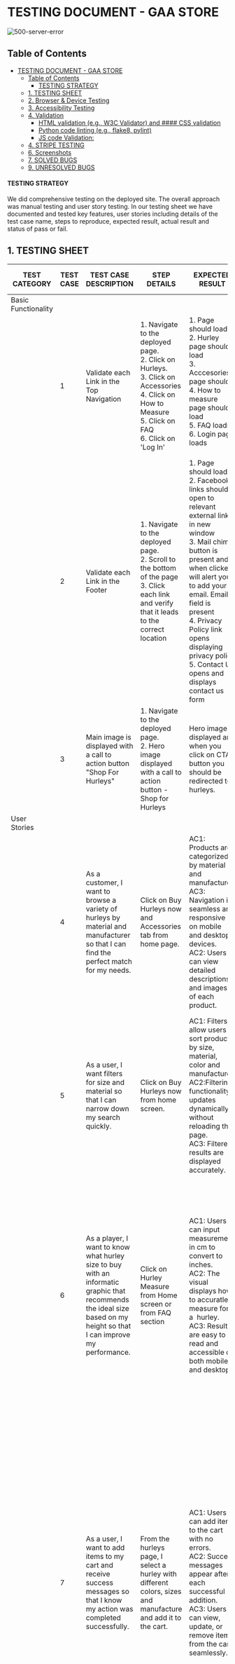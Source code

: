 # TESTING DOCUMENT - GAA STORE 

![500-server-error](https://github.com/user-attachments/assets/4e37eacd-de17-4cab-8df1-4613e7519633)


 
## Table of Contents

- [TESTING DOCUMENT - GAA STORE](#testing-document---gaa-store)
  - [Table of Contents](#table-of-contents)
      - [TESTING STRATEGY](#testing-strategy)
  - [1. TESTING SHEET](#1-testing-sheet)
  - [2. Browser \& Device Testing](#2-browser--device-testing)
  - [3. Accessibility Testing](#3-accessibility-testing)
  - [4. Validation](#4-validation)
      - [HTML validation (e.g., W3C Validator) and #### CSS validation](#html-validation-eg-w3c-validator-and--css-validation)
      - [Python code linting (e.g., flake8, pylint)](#python-code-linting-eg-flake8-pylint)
      - [JS code Validation:](#js-code-validation)
  - [4. STRIPE TESTING](#4-stripe-testing)
  - [6. Screenshots](#6-screenshots)
  - [7. SOLVED BUGS](#7-solved-bugs)
  - [9. UNRESOLVED BUGS](#9-unresolved-bugs)


#### TESTING STRATEGY 
We did comprehensive testing on the deployed site.  The overall approach was manual testing and user story testing. In our testing sheet we have documented and tested key features, user stories including details of the test case name, steps to reproduce, expected result, actual result and status of pass or fail. 

## 1. TESTING SHEET 

| TEST CATEGORY       | TEST CASE | TEST CASE DESCRIPTION                                                                                                                                                                                                                                                                                                  | STEP DETAILS                                                                                                                                                             | EXPECTED RESULT                                                                                                                                                                                                                                                                                                                                                                                                                                                                                                        | ACTUAL RESULT                                                                                                                                                                                                                                                                                                                                                                                                                                                                                                                                                                        | PASS / FAIL |
| ------------------- | --------- | ---------------------------------------------------------------------------------------------------------------------------------------------------------------------------------------------------------------------------------------------------------------------------------------------------------------------- | ------------------------------------------------------------------------------------------------------------------------------------------------------------------------ | ---------------------------------------------------------------------------------------------------------------------------------------------------------------------------------------------------------------------------------------------------------------------------------------------------------------------------------------------------------------------------------------------------------------------------------------------------------------------------------------------------------------------- | ------------------------------------------------------------------------------------------------------------------------------------------------------------------------------------------------------------------------------------------------------------------------------------------------------------------------------------------------------------------------------------------------------------------------------------------------------------------------------------------------------------------------------------------------------------------------------------ | ----------- |
| Basic Functionality |           |                                                                                                                                                                                                                                                                                                                        |                                                                                                                                                                          |                                                                                                                                                                                                                                                                                                                                                                                                                                                                                                                        |                                                                                                                                                                                                                                                                                                                                                                                                                                                                                                                                                                                      |
|                     | 1         | Validate each Link in the Top Navigation                                                                                                                                                                                                                                                                               | 1\. Navigate to the deployed page.<br>2\. Click on Hurleys.<br>3\. Click on Accessories<br>4\. Click on How to Measure<br>5\. Click on FAQ<br>6\. Click on 'Log In'      | 1\. Page should load<br>2\. Hurley page should load<br>3\. Acccesories page should<br>4\. How to measure page should load<br>5\. FAQ loads<br>6\. Login page loads<br><br>                                                                                                                                                                                                                                                                                                                                             | 1\. Page  loads<br>2\. Hurley  page loads<br>3\. Acccesories page loads<br>4\. How to measure page  loads<br>5\. FAQ loads<br>6\. Login page loads<br><br>                                                                                                                                                                                                                                                                                                                                                                                                                           | TRUE        |
|                     | 2         | Validate each Link in the Footer                                                                                                                                                                                                                                                                                       | 1\. Navigate to the deployed page.<br>2\. Scroll to the bottom of the page<br>3\. Click each link and verify that it leads to the correct location                       | 1\. Page should load<br>2\. Facebook links should open to relevant external links in new window<br>3\. Mail chimp button is present and when clicked will alert you to add your email. Email field is present<br>4\. Privacy Policy link opens displaying privacy policy<br>5\. Contact Us opens and displays contact us form<br>                                                                                                                                                                                      | 1\. Page  loads<br>2\. Facebook links open to fb page in new window<br>3\. Mail chimp button is present and when clicked alerst me to add  email. Email field is present<br>4\. Privacy Policy link opens displaying privacy policy<br>5\. Contact Us opens and displays contact us form<br>                                                                                                                                                                                                                                                                                         | TRUE        |
|                     | 3         | Main image is displayed with a call to action button "Shop For Hurleys"                                                                                                                                                                                                                                                | 1\. Navigate to the deployed page.<br>2\. Hero image displayed with a call to action button - Shop for Hurleys                                                           | Hero image displayed and when you click on CTA button you should be redirected to hurleys.                                                                                                                                                                                                                                                                                                                                                                                                                             | Hero image displayed and when I click on CTA button I am redirected to hurleys.                                                                                                                                                                                                                                                                                                                                                                                                                                                                                                      | TRUE        |
| User  Stories       |           |                                                                                                                                                                                                                                                                                                                        |                                                                                                                                                                          |                                                                                                                                                                                                                                                                                                                                                                                                                                                                                                                        |                                                                                                                                                                                                                                                                                                                                                                                                                                                                                                                                                                                      |             |
|                     | 4         | As a customer, I want to browse a variety of hurleys by material and manufacturer so that I can find the perfect match for my needs.                                                                                                                                                                                   | Click on Buy Hurleys now and Accessories tab from home page.                                                                                                             | AC1: Products are categorized by material and manufacturer.<br>AC3: Navigation is seamless and responsive on mobile and desktop devices.<br>AC2: Users can view detailed descriptions and images of each product.<br>                                                                                                                                                                                                                                                                                                  | 1\. When I click on hurleys, I can select the material and manufacturer.<br>2\. It is resposnisve on mobile and desktop.<br>3\. When I select a product I see a detailed dscription and image.                                                                                                                                                                                                                                                                                                                                                                                       | TRUE        |
|                     | 5         | As a user, I want filters for size and material so that I can narrow down my search quickly.                                                                                                                                                                                                                           | Click on Buy Hurleys now from home screen.                                                                                                                               | AC1: Filters allow users to sort products by size, material, color and manufacturer.<br>AC2:Filtering functionality updates dynamically without reloading the page.<br>AC3: Filtered results are displayed accurately.<br>                                                                                                                                                                                                                                                                                             | 1\. When I select from the hurley category I can click on the drop down arrow and select size, color, material and manufacturer.<br>2\. I can change options and it updates dynamically.<br>3\. All results are displayed correctly.                                                                                                                                                                                                                                                                                                                                                 | TRUE        |
|                     | 6         | As a player, I want to know what hurley size to buy with an informatic graphic that recommends the ideal size based on my height so that I can improve my performance.                                                                                                                                                 | Click on Hurley Measure from Home screen or from FAQ section                                                                                                             | AC1: Users can input  measurement in cm to convert to inches.<br>AC2: The visual displays how to accuratley measure for a  hurley.<br>AC3: Results are easy to read and accessible on both mobile and desktop.                                                                                                                                                                                                                                                                                                         | 1\. When I click on hurley measure it has a clear visual display of how I should measure for my hurley.<br>2\. If I have meaured in cms I can enter this into the cms inches converter to get the correct hurley size.<br>3\. It is responsive and clear on both mobile and desktop devices.                                                                                                                                                                                                                                                                                         | TRUE        |
|                     | 7         | As a user, I want to add items to my cart and receive success messages so that I know my action was completed successfully.                                                                                                                                                                                            | From the hurleys page, I select a hurley with different colors, sizes and manufacture and add it to the cart.                                                            | AC1: Users can add items to the cart with no errors.<br>AC2: Success messages appear after each successful addition.<br>AC3: Users can view, update, or remove items from the cart seamlessly.                                                                                                                                                                                                                                                                                                                         | 1\. When I add a hurley to the cart a message no error message is displayed.<br>2\. When I add a product to the shopping bag a success message appears in the top right corner for 3 seconds giving me feedback that it has successully been added to the shopping bag.<br>3\. When I go to my shopping bag I can view the items I have added to the bag and I can increase or decrease the quantity without any errors on mobile and desktop.                                                                                                                                       | TRUE        |
|                     | 8         | As a user, I want success messages to appear when I add items to my cart so that I know my action was completed.                                                                                                                                                                                                       | I click and select a hurley or accessory and add it to the cart                                                                                                          | AC1: Success messages are displayed after every successful addition to the cart.<br>AC2: Messages are visually distinct and easy to understand.<br>AC3: Messages are responsive and consistent across devices.                                                                                                                                                                                                                                                                                                         | 1\. When I add items to the cart a success message is displayed in the top right corner and automatically disappears after 3 seconds. When I add a second and thrid item to the cart, the success message appears informing me that I have updated the cart.  2\. The message is clear and consise with a green color for success and red for warning. 3. Message is consistent and works well on mobile and desktop devices.                                                                                                                                                        | TRUE        |
|                     | 9         | As a customer, I want to complete the checkout process easily so that I can quickly finalise my purchase.                                                                                                                                                                                                              | After adding items to the cart I proceed to payment.                                                                                                                     | AC1: Checkout flow includes billing, shipping, and payment sections.<br>AC2: Users can modify details before confirming the order.<br>AC3: Checkout is responsive and error-free.                                                                                                                                                                                                                                                                                                                                      | 1\. After adding items to the cart, I proceed to payments. I can view the items I have in my cart.  The field names are clear and easy to enter my details by tab or by clicking in each field. The name, address, email and payment details are displayed clearly.<br> 2\. I can edit any field before clicking on the confirm order button. <br>3\. It clearly displays how much my card will be charged proior to clicking on confirming order. When I click on payment it processes my order and I can see a little circling order processing then show me a order success page. | TRUE        |
|                     | 10        | As a user, I want warning messages for incomplete or invalid inputs during checkout so that I can fix errors.                                                                                                                                                                                                          | I type in an invalid email without the @ symbol. I type in an invalid telephone number with letters. I type an invalid card number. I type in invalid year for the card. | AC1: Warning messages are triggered for missing or invalid information.<br>AC2: Messages clearly describe the issue and suggest corrective actions.<br>AC3: Warnings appear prominently without interrupting the checkout flow.                                                                                                                                                                                                                                                                                        | 1\. When I input a wrong card number I get alerted that it is an invalid number. When I input an invalid email or letters instead of a phone number I can alterted that it is invalid 2. When I enter numbers instead of a number in the telephone field I can alerted that it is invalid.<br>3\. Clear message are displayed to alert me of the error buy I can fix easily and proceed to checkout.                                                                                                                                                                                 | TRUE        |
|                     | 11        | As a customer, I want to sign up for Mailchimp newsletters so that I can stay updated on deals and new products.                                                                                                                                                                                                       | I type in my email in the email field in the footer of the page and click on subscribe. I can see the subsucribe button on the bottom of each page on the site.          | AC1: Mailchimp integration collects email addresses securely.<br>AC2: Newsletter sign-up is accessible from multiple pages                                                                                                                                                                                                                                                                                                                                                                                             | 1\. Mailchimp is set up to collect my email address once I enter my email and click on sign up.<br>2\. I can enter my email in the footer of the site from any page on the site.                                                                                                                                                                                                                                                                                                                                                                                                     | TRUE        |
|                     
|                     | 13        | As a customer, I want an FAQ section to find answers to common questions so that I can make informed purchases.                                                                                                                                                                                                        | From the home page I click on the FAQ page.                                                                                                                              | AC1: FAQ section covers key topics<br>AC2: Questions and answers are displayed neatly in accordian style.<br>AC3: FAQ is easily accessible from the homepage.                                                                                                                                                                                                                                                                                                                                                          | 1\. I click on the FAQ page and see a list of relevant topics about hurleys and accessosies.<br>2\. The questions are clear and if I want to see the answer I click to expand the question with the answer. <br>3\. FAQ is on the navigation header and very accessible. On mobile it is accessible from the burger icon.                                                                                                                                                                                                                                                            | TRUE        |
|                     | 14        | As a user, I want a privacy policy page so that I feel confident my data is secure.                                                                                                                                                                                                                                    | Click on Privacy policy in footer                                                                                                                                        | AC1: Privacy policy page is accessible from the footer.<br>AC2: Content is clear, concise, and compliant with regulations.                                                                                                                                                                                                                                                                                                                                                                                             | 1\. I can see and easily click on the privacy statement which is displayed in the footer of the page.<br>2\. The conent of the privacy page is clear and consise and compliant with regulations                                                                                                                                                                                                                                                                                                                                                                                      | TRUE        |
|                     | 15        | As a website visitor, I want a custom 404 page to redirect me gracefully if a link is broken and 500 error if there is a server error                                                                                                                                                                                  | When I enter an incorrecty url I am navigated to a 404 page                                                                                                              | AC1: Custom 404 page provides helpful navigation links.<br>AC2: Design is consistent with the website’s branding.<br>AC3: Users can easily return to the homepage.<br>AC4: Custom 500 server error page provides helpful navigation links.                                                                                                                                                                                                                                                                             | 1\. After adding an incorrect url I get navigated to a customised 404 page which has a link to return me to the home page of the site. <br>2\. The design is consistent with the rest of the site.<br>3\. The link returns me to the home page.<br>4\. When I simulate a serer error I am navigated to a customised 500 page, a link takes me to the home page, the page design is consistent with the site.                                                                                                                                                                         | TRUE        |
|                     | 16        | As a user, I want a visually appealing homepage with hurling imagery, navigation, and footer so that I can quickly find what I’m looking for and feel immersed in the theme of Gaelic games.                                                                                                                           | When I enter the site the home page is clear, I can see naviagtion bar and footer, on a mobile I can see a burger icon which expands when clicked.                       | AC1: The homepage includes an enticing hero image featuring hurling players or equipment.<br>AC2: Navigation bar is clearly laid out with links to major sections (e.g., Product Categories, Hurley Size Calculator, FAQ).<br>AC3: Footer includes links to Privacy Policy, Mailchimp signup, and social media icons.<br>AC4: The layout is responsive and designed using reusable base.html files for consistency across pages.                                                                                       | 1\. The home page is attractive with a large hero image of a helmet, hurley and ball.<br>2\. The navigation bar is clear, and easy to view the relevant sections.<br>3\. The footer contains the facebook link to the company, a mail chimp sign up and privacy policy.<br>4\. The layout is consistent accross the site.                                                                                                                                                                                                                                                            | TRUE        |
|                     | 17        | As a user, I want to create a profile during my first purchase so that I can log in later and view my order history.                                                                                                                                                                                                   | Click Sign In /Log on on the nav bar                                                                                                                                     | AC1: Users can create a profile<br>AC2: Order history is accessible via the user profile dashboard after logging in.<br>AC3: Users can log in and out securely.<br>                                                                                                                                                                                                                                                                                                                                                    | 1\. I click on the sign up log in button<br>2\. I enter my username, email and password<br>3\. Once sucessfully logged in it say welcom and my name on my profile page<br>4\. The log in / sign up has changed to Hello Name<br>5\. I can add a shipping address<br>6\. I can view previous orders                                                                                                                                                                                                                                                                                   | TRUE        |
|                     | 18        | As a user, I want to save multiple shipping addresses so that I can quickly select my preferred address at checkout.                                                                                                                                                                                                   | Click Sign In /Log on on the nav bar                                                                                                                                     | AC1: Users can add, edit, and delete shipping addresses.<br>AC2: Users can mark one address as their default shipping address.<br>AC3: Users can select a saved address during checkout.<br>AC4: Shipping addresses remain stored in their account even after logging out.<br>AC5: The database properly associates multiple addresses with each user.<br>AC6: The feature is mobile-friendly and easy to use.                                                                                                         | 1\. I log in and go to the profile page<br>2\. I enter 2 shipping addresses<br>3\. I then go to the hurley section, add a hurley and proceed to checkout<br>4\. Under saved address I click on the drop down arrow and select an address<br>5\. The saved address prepoluates the fields<br>6\. I log out and log back in - my saved shipping addresses remain                                                                                                                                                                                                                       | TRUE        |
|                     | 19        | As a Superuser or Manager, I want to be able to create, read, update, and delete FAQs so that I can keep the FAQ section accurate and helpful for customers.                                                                                                                                                           | Click Sign In /Log on on the nav bar                                                                                                                                     | AC1: Superusers and Managers can create new FAQs.<br>AC2: Superusers and Managers can edit existing FAQ entries.<br>AC3: Superusers and Managers can delete outdated FAQs.<br>AC4: Users can only view the FAQ section but not modify it.<br>AC5: The FAQ management interface is accessible through the admin dashboard.<br>AC6: All changes are logged for tracking purposes.                                                                                                                                        | 1\. Signed in as a staff super user<br>2\. Profile page is open<br>3\. I naviage to the FAQ page<br>4\. Buttons are displayed beside each FAQ allowing me to edit or delete<br>5\. Before I delete a warning message alerts me to confirm<br>6\. Results are displayed immeadiatelu                                                                                                                                                                                                                                                                                                  | TRUE        |
|                     | 20        | As a developer, I need to create a structured business model, improve SEO, and set up marketing tools like Facebook and Mail chimp to increase visibility and drive customer engagement.                                                                                                                               | Follow CI's videos and tutorials on SEO and Marketing and create and SEO and Marketing.md                                                                                | AC1: A business model document is created outlining revenue streams and customer acquisition strategies<br>AC2: A Facebook page is set up and populated with relevant content.<br>AC3: A Mailchimp account is created for email marketing campaigns.<br>AC4: Keyword research is documented in the Marketing and SEO file.<br>AC5 The website is optimized for SEO best practices (metadata, alt tags, structured URLs, etc.).<br> AC6: A content strategy is defined including product descriptions, and FAQ updates. | AC1: A business model document is created outlining revenue streams and customer acquisition strategies<br>AC2: A Facebook page is set up and populated with relevant content.<br>AC3: A Mailchimp account is created for email marketing campaigns.<br>AC4: Keyword research is documented in the Marketing and SEO file.<br>AC5 The website is optimized for SEO best practices (metadata, alt tags, structured URLs, etc.).<br> AC6: A content strategy is defined including product descriptions, and FAQ updates.                                                               | TRUE        |
|                     | 21        | As a user, I want to add items to my cart and receive success messages so that I know my action was completed successfully.                                                                                                                                                                                            | Navigate to hurleys, added a hurley to the cart.                                                                                                                         | AC1: Users can add items to the cart with no errors.<br>AC2: Success messages appear after each successful addition.<br>AC3: Users can view, update, or remove items from the cart seamlessly.                                                                                                                                                                                                                                                                                                                         | 1\. Navigate to hurleys, added a hurley to the cart, success message displays in top right corner and dissappears after 3 seconds                                                                                                                                                                                                                                                                                                                                                                                                                                                    | TRUE        |
|                     | 22        | As a customer, I want to complete the checkout process easily so that I can quickly finalise my purchase.                                                                                                                                                                                                              | Added items to my bag and proceeded to checkout                                                                                                                          | AC1: Checkout flow includes billing, shipping, and payment sections.<br>AC2: Users can modify details before confirming the order.<br>AC3: Checkout is responsive and error-free.                                                                                                                                                                                                                                                                                                                                      | 1\. Added items to the bag<br>2\. Clicked on bag<br>3\. Summary of what is in my bag is displayed along with price<br>4\. Clicked on proceed to checkout<br>5\. Input fields are clear and straight forward<br>6\. Added test card details and submitted<br>7\. Page displaying success with my order number etc.                                                                                                                                                                                                                                                                    | TRUE        |
|                     | 23        | As an online shop owner, I want to receive customer enquiries via an online form,So that I can track, manage, and respond to them efficiently in Django Admin. I can use this valuable date to update FAQ and communicate with customer needs. As a user I want an easy way to contact the store to ask about a query. | Clicked on contact us in the footer                                                                                                                                      | criteria one: Users can submit enquiries through a contact form.<br>criteria two: Enquiries are stored in the database.<br>criteria three: Shop owners can view enquiries in Django Admin<br>criteria four: Shop owners can mark enquiries as "Read"<br>criteria five: The functionality is tested and works across devices                                                                                                                                                                                            | 1\. Clicked on the contact me in the footer<br>2\. Form is displayed and I enter my details<br>3\. Press submit with a success message displayed.<br>4\. As a staff member I log into django admin, navigate to messages, I can view message and tick if I want to show it has been dealth with.                                                                                                                                                                                                                                                                                     | 5           |
|                     | 24        | As a user, I want a privacy policy page so that I feel confident my data is secure.<br>                                                                                                                                                                                                                                | Clicked on Privacy Policy in the footer                                                                                                                                  | AC1: Privacy policy page is accessible from the footer.<br>AC2: Content is clear, concise, and compliant with regulations.                                                                                                                                                                                                                                                                                                                                                                                             | 1\. Clicked on privacy policey<br>2\. Privacy policy is displayed                                                                                                                                                                                                                                                                                                                                                                                                                                                                                                                    | TRUE        |
|                     | 25        | As a user, I want success messages to appear when I add items to my cart so that I know my action was completed.                                                                                                                                                                                                       | Navigated to accessories, added a grip to my bag                                                                                                                         | AC1: Success messages are displayed after every successful addition to the cart.<br>AC2: Messages are visually distinct and easy to understand.<br>AC3: Messages are responsive and consistent across devices.                                                                                                                                                                                                                                                                                                         | 1\. Navigated to accessories, added a grip to my bag<br>2\. Success message is displayed                                                                                                                                                                                                                                                                                                                                                                                                                                                                                             | TRUE        |
|                     | 26        | As a customer, I want to sign up for Mailchimp newsletters so that I can stay updated on deals and new products.                                                                                                                                                                                                       | Navigated to footer, entered email and click subscribe                                                                                                                   | AC1: Mailchimp integration collects email addresses securely.<br>AC2: Newsletter sign-up is accessible from multiple pages (e.g., footer, pop-up).<br>AC3: Confirmation messages are sent after successful sign-ups.                                                                                                                                                                                                                                                                                                   | 1\. Naviaged to footer, entered email and click subscribe<br>2\. Logged into mail chimp account, saw emails collected                                                                                                                                                                                                                                                                                                                                                                                                                                                                | TRUE        |
|                     | 27        | As a customer I want to send a gift message with the products items                                                                                                                                                                                                                                                    | Add some items to the bag, click on bag, tick the gift message box, write a message, submit.                                                                             | AC1: User gets feed back when they submit a message.<br>AC2: Message is displayed on checkout success page.                                                                                                                                                                                                                                                                                                                                                                                                            | Added some items to the bag, clicked on bag, ticked the gift message bos, wrote a message, clicked on submit. Received confirmation that the message was succcessful. Continued to a successful payment. Gift message displayed on Thank you for your order page.                                                                                                                                                                                                                                                                                                                    | TRUE        |
|                     | 28        | As a customer with a user profile I want to see previous orders                                                                                                                                                                                                                                                        | Click into login, enter username and password. Click on my name in the nav bar, directed to profile, view list of previous orders, click to expand order detail.         | AC1: Use with a profile and who has made previous orders when logged in can view previous order.<br>AC2: The orders are displayed and be expanded to more detail when clicked on                                                                                                                                                                                                                                                                                                                                       | Click into login, enter username and password. Click on my name in the nav bar, directed to profile, viewed list of previous orders, clicked  to expand order detail and I viewed the detals.                                                                                                                                                                                                                                                                                                                                                                                        | TRUE        |                                                                                                                                                                                                                                                                                                                                                                                                                                                   | TRUE        |
##  2. Browser & Device Testing


| Responsiveness |      |                                    |                                                                                                                                                          |                                                                                          |
| -------------- | ---- | ---------------------------------- | -------------------------------------------------------------------------------------------------------------------------------------------------------- | ---------------------------------------------------------------------------------------- |
|                | TC01 | Page works on mobile screens       | 1\. Navigate to the deployed page on iphone12<br>2\. Verify the basic functionality of the app                                                           | 1\. Deployed page opens<br>2\. App functionality works<br>3\. Looks good on small screen | TRUE |
|                | TC01 | Page works on tablet screens       | 1\. Navigate to the deployed page.<br>2\. Open the developer tools<br>3\. Set the window size to 650px<br>4\. Verify the basic functionality of the app  | 1\. Deployed page opens and window size is set.<br>2\. App functionality works           | TRUE |
|                | TC03 | Page works on desktop screens      | 1\. Navigate to the deployed page.<br>2\. Open the developer tools<br>3\. Set the window size to 1200px<br>4\. Verify the basic functionality of the app | 1\. Deployed page opens and window size is set.<br>2\. App functionality works           | TRUE |
|                | TC04 | Page works on wide screen desktops | 1\. Navigate to the deployed page.<br>2\. Open the developer tools<br>3\. Set the window size to 2200px<br>4\. Verify the basic functionality of the app | 1\. Deployed page opens and window size is set.<br>2\. App functionality works           | TRUE |

##  3. Accessibility Testing

The site passed accessibility testing. After passing it through wave I made some more improvements. It scores a 95 on lighthouse. 

![WAVE Screen Reader](https://github.com/user-attachments/assets/270e8b4d-3c22-4db2-8db0-344cea2359ec)

![WAVE Features](https://github.com/user-attachments/assets/d6ef98c3-9776-4691-8d01-590ea1cd3ce9)

![Light House Test](https://github.com/user-attachments/assets/0afe9c4c-9dc3-4e50-bfff-0a9c9f8db078)



## 4. Validation

NOTE: I did not validate or remove commented out code in SETTINGS.py or the privacy policy or any other files that I didn't create as we were advised not to do that in the CI course videos. 
To validate the html I went to the deployed site, right clicked and copied the code from View Page Source. I have put these as pass in  my sheet, base.html and main-nav.html as they were part of the source code.

#### HTML validation (e.g., W3C Validator) and #### CSS validation

| CSS Validation Check List |      |
| ------------------------- | ---- |
|                           |      | Check for un-used code |
| checkout.css              | Pass | Clear |
| bag.css                   | Pass | Clear |
| order_detail.css          | Pass | Clear |
| faq.css                   | Pass | Clear |
| login css                 | Pass | Clear |
| base.css                  | Pass | Clear |
| products.css              | Pass | Clear |
|                           |      |  |
| HTML Validation           |      |  |

All HTML urls rechecked and corrected for errors and passed. 

<img width="766" height="440" alt="HTML Full url checked" src="https://github.com/user-attachments/assets/fb8f42a0-d708-45cc-957a-88b129ac6935" />

![order_detail](https://github.com/user-attachments/assets/ddf9a93c-f9e5-483a-8cf2-83c6d15164f0)



#### Python code linting (e.g., flake8, pylint)

| Python Linter used: | https://pep8ci.herokuapp.com/ |
| ------------------- | ----------------------------- |
|                     |                               |  |
| App                 | File                          | Pass - NO errors |
| Bag                 | Content Processors            | TRUE |
| Bag                 | urls.py                       | TRUE |
| Bag                 | views.py                      | TRUE |
|                     |                               |  |
| checkout            | admin.py                      | TRUE |
| checkout            | apps.py                       | TRUE |
| checkout            | forms.py                      | TRUE |
| checkout            | models.py                     | TRUE |
| checkout            | urls.py                       | TRUE |
| checkout            | views.py                      | TRUE |
|                     |                               |  |
| core                | admin.py                      | TRUE |
| core                | apps.py                       | TRUE |
| core                | forms.py                      | TRUE |
| core                | models.py                     | TRUE |
| core                | urls.py                       | TRUE |
| core                | views.py                      | TRUE |
|                     |                               |  |
| gaa_store           | asgi.py                       | TRUE |
| gaa_store           | urls.py                       | TRUE |
| gaa_store           | views.py                      | TRUE |
| gaa_store           | wsgi.py                       | TRUE |
| gaa_store           | settings.py                   | N/a |
|                     |                               |  |
| home                | urls.py                       | TRUE |
| home                | views.py                      | TRUE |
| home                | apps.py                       | TRUE |
|                     |                               |  |
| products            | admin                         | TRUE |
| products            | apps.py                       | TRUE |
| products            | models.py                     | TRUE |
| products            | urls.py                       | TRUE |
| products            | views.py                      | TRUE |
|                     |                               |  |
| profiles            | apps.py                       | TRUE |
| profiles            | forms.py                      | TRUE |
| profiles            | models.py                     | TRUE |
| profiles            | urls.py                       | TRUE |
| profiles            | views_allauth.py              | TRUE |
| profiles            | views.py                      | TRUE |
|                     |                               |  |
| manage.py           |                               | TRUE |

![Python Linter](https://github.com/user-attachments/assets/4439913a-1146-4e48-9429-3149a7d54213)


#### JS code Validation: 

| JS Linter used: |                    | https://jshint.com/ |
| --------------- | ------------------ | ------------------- |
|                 |                    |                     |
|                 |                    |                     |
| App             | File               | Pass - NO errors    |
|                 |                    |                     |
| bag             | bag.js             | TRUE                |
|                 |                    |                     |
| checkout        | checkout.js        | TRUE                |
|                 | stripe_elements.js | TRUE                |
|                 |                    |                     |
| static          | coverter.js        | TRUE                |
|                 | main.js            | TRUE                |

![JS Validation](https://github.com/user-attachments/assets/55aebcab-2a79-4a7f-b849-0a06be814c3a)


## 4. STRIPE TESTING 
|                              | CARD NUMBER         | PAYMENT ACCEPTED | ORDER IS CREATED IN DATABASE | SUCCESS/ERROR MESSAGE IS SHOWN | STRIPE DASHBOARD CONFIRMED WEBHOOK EVENT |
| ---------------------------- | ------------------- | ---------------- | ---------------------------- | ------------------------------ | ---------------------------------------- |
| Test Card Payments (Success) | 4242 4242 4242 4242 | TRUE             | TRUE                         | TRUE                           | TRUE                                     |
| Test Card Payments (Failure) | 4000 0000 0000 0002 | FALSE            | FALSE                        | TRUE                           | TRUE                                     |
| Invalid Card number          | 3030 3030 3030 0345 | FALSE            | FALSE                        | TRUE                           | FALSE                                    |


I ensured my webhooks and stripe keys were stored in my env.py file which is listed under gitignore. I was worried that they were exposed so I got new keys and replaced. Then I wrote a command in the terminal to delete records of keys from the repository. 

TEST WEBHOOKS
I logged on to the stripe dashboard to ensure that the webhook endpoint received and processed the event. 

EXPIRED CARDS 
I receive an alert message that my card is expired and I am unable to proceed until rectified, the payment process and order do not get processed. 



## 6. Screenshots

![Stipe Webhooks success](https://github.com/user-attachments/assets/a5830cb4-35b3-4ca9-85ea-bb2629afd3d5)



![404 Error](https://github.com/user-attachments/assets/b2e2efb7-a7c2-4bb0-9462-7a6c3a80c36b)

![500 Error](https://github.com/user-attachments/assets/748438fd-9007-40f8-b329-abb22a17eb7f)

## 7. SOLVED BUGS 

**BUG**: When I ran the server, received the following error:

 File "/Users/vikimulhall/GAA_STORE/products/views.py", line 1, in <module>
    from django.shortcuts import renderget_object_or_404
ImportError: cannot import name 'renderget_object_or_404' from 'django.shortcuts' (/Library/Frameworks/Python.framework/Versions/3.12/lib/python3.12/site-packages/django/shortcuts.py). Did you mean: 'get_object_or_404'?

**RESOLVED BY**: Went to my views.py file and saw I had a typo in the import line. Amended and started server again. 

**BUG**: After adding the hurley page, it wouldn't display and sent the following error in the terminal:

Not Found: /hurleys/
[25/Apr/2025 15:06:51] "GET /hurleys/ HTTP/1.1" 404 2717

**RESOLVED BY**: Realised I had forgotten to include the products app in the main urls.py. I then also included the hurling page itself. 

 **BUG**: Hurley images not being displayed & not consistent size.  
 **RESOLVED BY**: Changed location of images to the static folder, restarted server, only the ash image displayed, checked for typos, found dashes rather than hyphens, amended in the html page and resolved problem. To fix the inconsistent size of the ash hurley image compared to the other two, I added some css, which did not work, so I fixed the image again in Canva and resaved and loaded and it worked when refreshed. 

 **BUG**: Created a hurling calculator, when the user enters the measurement in cms it will give the result in inches. On testing when I entered a number, no result was displayed. 
 **RESOLVED BY:** Checked the css and js and it seemed ok. Went to inspector tools and found the error that the converter.js was not found.  Realised I had spelled the converter.js file incorrectly in the directory. 

 ![converter js file spelled incorrectly](https://github.com/user-attachments/assets/20099172-ae50-45a4-9572-e1b82df89405)

 **BUG**: Creating a horizontal line to divide the helmet from hurley measurement section. 
**RESOLVED BY:** Checked using inspection tools, the width appeared as 0.  When I googled it, this can be an issue with flexbox layouts.  Applied some width in css and the issue was resolved. 
 
<img width="1264" alt="horizontal line bug no width" src="https://github.com/user-attachments/assets/f368d998-8f43-4d60-95d1-596241266d7b" />

 **BUG**: Creating a FAQ page, for better UX I wanted to list the FAQ and if you click on the question it expands, so I used boostraps data-toggle accordion feature.  When I started the server it just displayed the question and the answer and had no toggle feature. 
 **RESOLVED BY:** I opened my development tools and checked my console and when I clicked on a question it displayed an error message. The error message indicates that in my collapse.js, something is null where an object is expected. This error can happen if you try to operate on an element that doesn't exist on the page.
I had put my converter calculator script into my base.file, which I should of kept in my how_to_measure.html file as base.html shares with everything else including my FAQ page.  I put my script files in base.html into the correct order.  I also reviewed my FAQ html structure as this can cause errors too. I restarted the server and now it is working. 

<img width="1217" alt="JS null error FAQ bug" src="https://github.com/user-attachments/assets/46484b58-2f93-403a-ab17-fe7b67a48b16" />

**BUG:** After fixing my FAQ bug, I checked to see if my converter calculator works and even though I entered a valid number is sent the error message that I entered an invalid number.  
**RESOLVED BY:** I opened up my inspector tools and could not see any error messages. Then reviewed my script on my html page and realised I put it in the wrong place, amended it and converter calculator working again. 

**BUG:** ValueError at /products/. The 'image' attribute has no file associated with it. After adding some test products through my django admin panel, when I ran the server this error was displayed. 
**RESOLVED BY:** I had come across it in the walk-thru also, so I added a default-image.jpeg to my static files and put an if else option in my product_list.html to use the default if no product img present. I will fix the image files but I just wanted to review the layout before committing to data. 

**BUG:** On my views.py file I had a red underline and when I right clicked it said - Unable to import 'django.urls'PylintE0401:import-error. 
**RESOLVED BY:** I knew I had installed django but checked again by typing pip show django in the terminal. I could see my virtual env was running. I opened up setting in my VS code and updated my pylint settings.  This worked and cut down on my errors to do with importing so that I could concentrate on the remaining. 

**BUG:** I needed to modify my model, as I wanted the user to be able to choose which manufacturers hurley they wanted. So  I created a new model and deleted it from the hurley model. I thought I had made migrations and run migrations but I obviously did something wrong and ended up with countless errors after errors for a day saying my table already existed but they didn't.
**RESOLVED BY:** Walking away from the laptop and returning. The advice I was getting on-line was to delete all previous migrations and reapply them, which I did but didn't solve the problem.  Ran my models.py though perplexity and was shown I had manufacturers in my grips which I shouldn't have had, amended that.  Stack overflow advised to delete my database, which I did and then reapply migrations which I did and it worked then. 

**BUG:** I realised that should of used a general product_detail.html rather than separate product detail pages to reuse code and work with the product list dynamically. So I set about to do that. Received an error page NoReverseMatch at /products/hurley/1/. Reverse for 'add_to_bag' with arguments '('',)' not found. 1 pattern(s) tried: ['bag/add/(?P<product_id>[0-9]+)/\\Z']. 
**RESOLVED BY:** I fixed a typo in my nested form. I reviewed by views, concentrating on hurley_details as this was highlighted in grey in the error page. In my return render I changed 'hurley': hurley.product to 'product': hurley.product and this fixed it. 

**BUG:**  When checking my products were displaying, I noticed that grips was not displaying a colour drop down arrow, which it should have. 
**RESOLVED BY:**  Checked by def grip_detail view which looked correct, checked my grips model which also looked correct. After checking my product list template, I had a naming typo error which I corrected and I was missing the logic for grips, I added the condition to check if it was a grip to render the colour dropdown, which resolved the bug. 

**BUG:** Spent the day trying to get my bag to display anything, after adding items to it. 
**RESOLVED BY:** I had a few issues which got me into a lot of checks and rechecks.  My product_key and product_id were conflicting in my context-processor.py and views.py file. I wasn't iterating through my products correctly in my bag.html file. After fixing these errors it finally displayed the items on the table. 

**BUG:** When bag displayed, the product, description were not being displayed. 
**RESOLVED BY:** Added product under bag_contents in views.py and it displayed. 

**BUG:** I wanted to create a 'Gift Message ‘function.  So in the bag.html, I created a tick box and a message box. If the box was ticked the user could write a gift message. But when the box was ticked, I couldn't write in the box. 
**RESOLVED BY:**  I checked my js code and it seemed ok. When I opened but my console and clicked on the tick box, nothing was happening so I figured the js and event listener were not being called. I removed the js code from the bottom of the bag.html and created a specific js file for bags app under the static folder as I thought the base.html and its scripts could be affecting it. Finally I changed {%block postloadjs %} to {% block extra_js %} and this  fixed it.   

**BUG:** Order Summary not displaying on checkout page. 
**RESOLVED BY:**  I learnt a lot with this bug. Firstly I had not imported my context-processors file correctly into my checkout views. Fixed that, but no resolution. Checked my views.py and context processors, checked my product models, checked my html. Everything looked ok. Put debugging statements in the checkout views, which displayed the correct output in the terminal, so that was working. Then put debugging statements in the context processors and that verified that my grand total was working, then I put debugging statements in my html, activated the server and went to checkout and right clicked to view page source - and all my products were listed there. After hours and hours of trying to fix this error, I put my cursor over the order summary as if to highlight and realised it was white text on a white background! I may have cursed a little. Added some css to my base.css file and finally all was fixed.

**BUG:** Billing & Shipping field input narrow and not taking up full width
**RESOLVED BY:**  It appeared like this was due to some conflicting css rules. I checked base.css to see if there were any .form-control rules, but there were not.  I applied them to checkout.css but nothing changed.  I used !important beside it but still no luck. I ensured the checkout.css for the checkout page was loading by inspecting it in chrome developer and checking the network tab, yes that was loading. I checked the html form was inside the .col -md-6. I thought the fields were constrained by bootstrap but in the end it was by their own css, so I targeting each element of the form field putting !important beside them, checkout-form imput, select and text area.  Finally this worked but then my tick boxes got misaligned. So I updated the css again to apply width of 100% to only text-based inputs. Finally sorted. 

**BUG:** Setting up stripe, I could not input anything in the card number field. 
**RESOLVED BY:** After spending a day and half, debugging, firstly I had a form nested within a form, which was incorrect. Fixed that. Checked css and any parents that might be having an effect. I added debugging to the stripe_elements.js and found that they weren't being loaded in the console. I had the script tag in my checkout.html I had {%block postload_js %} rather than {%block extra_js %}. After I did that I could see it in my console but it was showing a 404 error.  My settings.py were fine, with regards my static files, and I had listed checkout under apps. But it was file path was incorrect. I fixed that and finally it was resolved. 

**BUG:** When pushing to my main branch, I was not allowed because gitpod told me I had exposed secret keys. 
**RESOLVED BY:** I was surprised by this, as I had added the env.py file at the beginning of the project and added it to a git ignore file. I then made sure my secret keys were never in settings or anywhere else other than my env.py file so I was surprised to see the message. I checked the gitignore.py file for spelling errors etc. to see that it was in fact not in my main root directory, so I moved it to my main root directory. Then I went into stripe to access new secret key and I generated a new django secret key. Saved them to env.py. I then ran git filter-repo --replace-text <(echo 'old-secret-key==>REMOVED_SECRET_KEY').  When I did a git push origin I had to do a force push and it still wouldn't push so then in the terminal it brought be to a gitpod link where I selected the following in screen shot to move on as I know I have new secret keys which have not been exposed. 

**BUG:** I created a new model for my FAQ's. I wanted to link my How to measure page into one of the FAQs but it just kept plain text rather than a link. 
**RESOLVED BY:** Resolved by adding {{ faq.answer|safe }} which allows the HTML tag to become clickable. 

**BUG:** I am trying to deploy to heroku.  But it keeping failing.  I made a terrible error when starting my project and foolishly named it in uppercase GAA_STORE - I have tried to rename it and seem to have remained in lowercase using various renaming commands but my deployment still isn't working.  

**RESOLVED BY:**
I entered my screen shots into perplexity and it says I have the following problem: "Somewhere in your code or in your Procfile/gunicorn invocation, you’re still referencing a top‐level package called GAA_STORE (all-caps), which no longer exists on disk – you’ve renamed the folder to lowercase but Git (on a case-insensitive macOS filesystem) hasn’t actually recorded the change. Heroku, seeing your web: gunicorn gaa_store.wsgi:application Procfile, then tries to import gaa_store.wsgi… but your repo still thinks the folder is called “GAA_STORE”, so nothing called “gaa_store” is found, the import blows up, and gunicorn aborts with “worker failed to boot.”

## 9. UNRESOLVED BUGS

**BUG:** Bag contents table not responsive on Firefox but perfect in Chrome.
**ATTEMPTED FIXES:** After looking on the net, this seems to be a common problem. Stack overflow suggested a field set and nest table within it, no luck, tried custom css, still no luck, reviewed code for errors and all seemed to be ok. Deleted custom css code and field set and no change.  I have spent a few hours trying to fix and need to step away from it now. I will try to revert back again if I have time. 

**BUG:** Combined user log in user log in. The plan was that if a user logged in they would be taken straight to their user profile page where they see (if any) their saved shipping addresses and previous orders. While if a shop owner aka 'staff' log in they would be diverted to the FAQ page where they could perform CRUD, but I couldn't get it to divert to another page. I hope to figure this out when I have time in the future. 
**ATTEMPTED FIXES:** I spent over 2 days trying to work this out, tried many approaches but couldn't fix it. Code seems correct but I think django picking up another 'user' within its system that I couldn't identify. 


